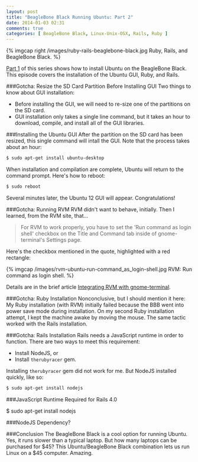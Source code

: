 ```yaml
---
layout: post
title: "BeagleBone Black Running Ubuntu: Part 2"
date: 2014-01-03 02:31
comments: true
categories: [ BeagleBone Black, Linux-Unix-OSX, Rails, Ruby ]
---
```

{% imgcap right /images/ruby-rails-beaglebone-black.jpg Ruby, Rails, and BeagleBone Black. %}

[Part 1](/blog/2014/01/02/beaglebone-black-ubuntu-part-1/) of this series shows how to install Ubuntu on the BeagleBone Black. This episode covers the installation of the Ubuntu GUI, Ruby, and Rails.

###Gotcha: Resize the SD Card Partition Before Installing GUI
Two things to know about GUI installation:

* Before installing the GUI, we will need to re-size one of the partitions on the SD card.
* GUI installation only takes a single line command, but it takes an hour to download, compile, and install all of the GUI libraries.

###Installing the Ubuntu GUI
After the partition on the SD card has been resized, this single command will intall the GUI. Note that the process takes about an hour:

```bash
$ sudo apt-get install ubuntu-desktop
```
When installation and compilation are complete, Ubuntu will return to the command prompt. Here's how to reboot:

```bash
$ sudo reboot
```

Several minutes later, the Ubuntu 12 GUI will appear. Congratulations!


###Gotcha: Running RVM
RVM didn't want to behave, initially. Then I learned, from the RVM site, that…
> For RVM to work properly, you have to set the 'Run command as login shell' checkbox on the Title and Command tab inside of gnome-terminal's Settings page.

Here's the checkbox mentioned in the quote, highlighted with a red rectangle:

{% imgcap /images/rvm-ubuntu-run-command_as_login-shell.jpg RVM: Run command as login shell. %}

Details are in the brief article [Integrating RVM with gnome-terminal](http://rvm.io/integration/gnome-terminal).

###Gotcha: Ruby Installation
Nonconclusive, but I should mention it here: My Ruby installation (with RVM) initially failed because the BBB went into power save mode during installation. On my second Ruby installation attempt, I kept the machine awake by moving the mouse. The same tactic worked with the Rails installation.

###Gotcha: Rails Installation
Rails needs a JavaScript runtime in order to function. There are two ways to meet this requirement: 

* Install NodeJS, or 
* Install `therubyracer` gem. 

Installing `therubyracer` gem did not work for me. But NodeJS installed quickly, like so:

```bash
$ sudo apt-get install nodejs
```


###JavaScript Runtime Required for Rails 4.0

$ sudo apt-get install nodejs





###NodeJS Dependency?


###Conclusion
The BeagleBone Black is a cool option for running Ubuntu. Yes, it runs slower than a typical laptop. But how many laptops can be purchased for $45? This Ubuntu/BeagleBone Black combination lets us run Linux on a $45 computer. Amazing.

